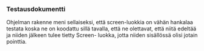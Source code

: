 ### Testausdokumentti
Ohjelman rakenne meni sellaiseksi, että screen-luokkia on vähän hankalaa testata koska ne on koodattu sillä tavalla,
että ne olettavat, että niitä edeltää ja niiden jälkeen tulee tietty Screen- luokka, jotta niiden sisällössä olisi jotain pointtia.
